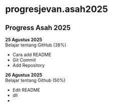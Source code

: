 progresjevan.asah2025
==
Progress Asah 2025
--
**25 Agustus 2025** <Br> Belajar tentang GitHub (38%)
* Cara add README
* Git Commit
* Add Repository

**26 Agustus 2025** <Br> Belajar tentang Github (50%)
* Edit README
* dll
* 
